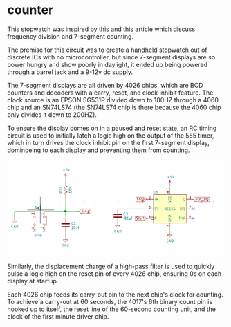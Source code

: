 # counter

This stopwatch was inspired by [this](http://www.hackersbench.com/Projects/1Hz/) and [this](https://www.gadgetronicx.com/diy-stopwatch-digital-ic-4026-4017/)
article which discuss frequency division and 7-segment counting. 

The premise for this circuit was to create a handheld stopwatch out of discrete ICs with no microcontroller, 
but since 7-segment displays are so power hungry and show poorly in daylight,
it ended up being powered through a barrel jack and a 9-12v dc supply. 

The 7-segment displays are all driven by 4026 chips, which are BCD counters and decoders with a carry, reset, and clock inhibit feature.
The clock source is an EPSON SG531P divided down to 100HZ through a 4060 chip and an SN74LS74 (the SN74LS74 chip is there because
the 4060 chip only divides it down to 200HZ).

To ensure the display comes on in a paused and reset state, an RC timing circuit is used to initially latch a logic high 
on the output of the 555 timer, which in turn drives the clock inhibit pin on the first 7-segment display, dominoeing to each display 
and preventing them from counting.

![](images/stop.png)

Similarly, the displacement charge of a high-pass filter is used to quickly pulse a logic high on the reset pin of
every 4026 chip, ensuring 0s on each display at startup.

Each 4026 chip feeds its carry-out pin to the next chip's clock for counting. To achieve a carry-out at 60 seconds, the 4017's 6th binary
count pin is hooked up to itself, the reset line of the 60-second counting unit, and the clock of the first minute driver chip.









